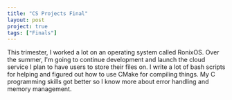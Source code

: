 ```yaml
---
title: "CS Projects Final"
layout: post
project: true
tags: ["Finals"]
---
```


This trimester, I worked a lot on an operating system called RonixOS. Over the summer, I'm going to continue development and launch the cloud service I plan to have users to store their files on. I write a lot of bash scripts for helping and figured out how to use CMake for compiling things. My C programming skills got better so I know more about error handling and memory management.
